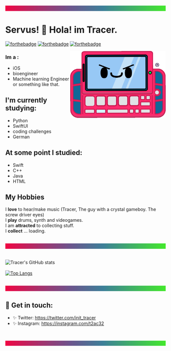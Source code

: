 
<!--
**t2ac32/t2ac32** is a ✨ _special_ ✨ repository because its `README.md` (this file) appears on your GitHub profile.

Here are some ideas to get you started:

- 🔭 I’m currently working on ...
- 🌱 I’m currently learning ...
- 👯 I’m looking to collaborate on ...
- 🤔 I’m looking for help with ...
- 💬 Ask me about ...
- 📫 How to reach me: ...
- 😄 Pronouns: ...
- ⚡ Fun fact: ...
-->

![10](rainbow_gradient_1500x50.png)
# Servus! 👋 Hola! im Tracer.
[![forthebadge](https://forthebadge.com/images/badges/gluten-free.svg)](https://forthebadge.com)
[![forthebadge](https://forthebadge.com/images/badges/built-with-love.svg)](https://forthebadge.com)
[![forthebadge](https://forthebadge.com/images/badges/compatibility-betamax.svg)](https://forthebadge.com)

<img align="right" src="umi_gif_300dpi.gif" alt="umi-gif" style="width:300px;"/>


### Im a : 
* iOS
* bioengineer
* Machine learning Engineer
or something like that.

## I'm currently studying:

* Python
* SwiftUI
* coding challenges
* German 

## At some point I studied:    

* Swift 
* C++
* Java
* HTML

##  My Hobbies
I **love** to hear/make music (Tracer, The guy with a crystal gameboy. The screw driver eyes)    
I **play** drums, synth and videogames.    
I am **attracted** to collecting stuff.    
I **collect** ... loading.    
<br>

![10](rainbow_gradient_1500x50.png)
<br><br>

![Tracer's GitHub stats](https://github-readme-stats.vercel.app/api?username=t2ac32&hide=contribs,prs&theme=nord&show_icons=true)
<br><br>
[![Top Langs](https://github-readme-stats.vercel.app/api/top-langs/?username=t2ac32&layout=compact&theme=nord)](https://github.com/t2ac32/github-readme-stats)
<br><br>

![10](rainbow_gradient_1500x50.png)    
## 🖤 Get in touch: 
* ✨ Twitter: https://twitter.com/init_tracer
* ✨ Instagram: https://instagram.com/t2ac32     
<br>

![10](rainbow_gradient_1500x50.png)
